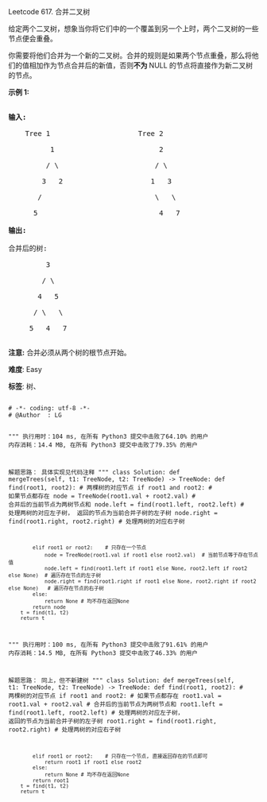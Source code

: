 Leetcode 617. 合并二叉树
<p>给定两个二叉树，想象当你将它们中的一个覆盖到另一个上时，两个二叉树的一些节点便会重叠。</p>


<p>你需要将他们合并为一个新的二叉树。合并的规则是如果两个节点重叠，那么将他们的值相加作为节点合并后的新值，否则<strong>不为&nbsp;</strong>NULL 的节点将直接作为新二叉树的节点。</p>



<p><strong>示例&nbsp;1:</strong></p>



<pre>

<strong>输入:</strong> 

	Tree 1                     Tree 2                  

          1                         2                             

         / \                       / \                            

        3   2                     1   3                        

       /                           \   \                      

      5                             4   7                  

<strong>输出:</strong> 

合并后的树:

	     3

	    / \

	   4   5

	  / \   \ 

	 5   4   7

</pre>



<p><strong>注意:</strong>&nbsp;合并必须从两个树的根节点开始。</p>





 **难度**: Easy



 **标签**: 树、 





<div class="hcb_wrap">
<pre class="prism undefined-numbers lang-python" data-lang="Python"><code>
# -*- coding: utf-8 -*-
# @Author  : LG

"""
执行用时：104 ms, 在所有 Python3 提交中击败了64.10% 的用户
内存消耗：14.4 MB, 在所有 Python3 提交中击败了79.35% 的用户

解题思路：
    具体实现见代码注释
"""
class Solution:
    def mergeTrees(self, t1: TreeNode, t2: TreeNode) -> TreeNode:
        def find(root1, root2): # 两棵树的对应节点
            if root1 and root2: # 如果节点都存在
                node = TreeNode(root1.val + root2.val)  # 合并后的当前节点为两树节点和
                node.left = find(root1.left, root2.left)    # 处理两树的对应左子树， 返回的节点为当前合并子树的左子树
                node.right = find(root1.right, root2.right) # 处理两树的对应右子树

            elif root1 or root2:    # 只存在一个节点
                node = TreeNode(root1.val if root1 else root2.val)  # 当前节点等于存在节点值
                node.left = find(root1.left if root1 else None, root2.left if root2 else None)  # 遍历存在节点的左子树
                node.right = find(root1.right if root1 else None, root2.right if root2 else None)   # 遍历存在节点的右子树
            else:
                return None # 均不存在返回None
            return node
        t = find(t1, t2)
        return t


"""
执行用时：100 ms, 在所有 Python3 提交中击败了91.61% 的用户
内存消耗：14.5 MB, 在所有 Python3 提交中击败了46.33% 的用户

解题思路：
    同上，但不新建树
"""
class Solution:
    def mergeTrees(self, t1: TreeNode, t2: TreeNode) -> TreeNode:
        def find(root1, root2): # 两棵树的对应节点
            if root1 and root2: # 如果节点都存在
                root1.val = root1.val + root2.val  # 合并后的当前节点为两树节点和
                root1.left = find(root1.left, root2.left)    # 处理两树的对应左子树， 返回的节点为当前合并子树的左子树
                root1.right = find(root1.right, root2.right) # 处理两树的对应右子树

            elif root1 or root2:    # 只存在一个节点, 直接返回存在的节点即可
                return root1 if root1 else root2
            else:
                return None # 均不存在返回None
            return root1
        t = find(t1, t2)
        return t
</code></pre></div>
